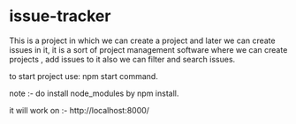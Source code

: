 # issue-tracker

This is a project in which we can create a project and later we can create issues in it, it is a sort of project management software where we can create projects , add issues to it also we can filter and search issues.

to start project use: npm start command.


note :- do install node_modules by npm install.

it will work on :- http://localhost:8000/

